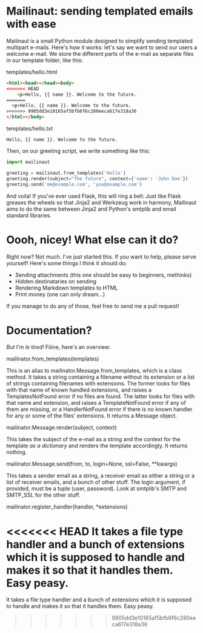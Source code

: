 Mailinaut: sending templated emails with ease
====

Mailinaut is a small Python module designed to simplify sending templated multipart e-mails. Here's how it works: let's say we want to send our users a welcome e-mail. We store the different parts of the e-mail as separate files in our template folder, like this:

templates/hello.html

```html
<html><head></head><body>
<<<<<<< HEAD
	<p>Hello, {{ name }}. Welcome to the future.
=======
  <p>Hello, {{ name }}. Welcome to the future.
>>>>>>> 9905dd3e10165af5bfb6f6c280eeca617e318a36
</html></body>
```

templates/hello.txt

```
Hello, {{ name }}. Welcome to the future.
```

Then, on our greeting script, we write something like this:

```python
import mailinaut

greeting = mailinaut.from_templates('hello')
greeting.render(subject="The future", context={'name': 'John Doe'})
greeting.send('me@example.com', 'you@example.com')
```

And voila! If you've ever used Flask, this will ring a bell: Just like Flask greases the wheels so that Jinja2 and Werkzeug work in harmony, Mailinaut aims to do the same between Jinja2 and Python's smtplib and email standard libraries.

Oooh, nicey! What else can it do?
====

Right now? Not much. I've just started this. If you want to help, please serve yourself! Here's some things I think it should do:

* Sending attachments (this one should be easy to beginners, methinks)
* Hidden destinataries on sending
* Rendering Markdown templates to HTML
* Print money (one can only dream...)

If you manage to do any of those, feel free to send me a pull request!

Documentation?
====

_But I'm le tired!_ Fiiine, here's an overview:

mailinator.from_templates(templates)

This is an alias to mailinator.Message.from_templates, which is a class method. 
It takes a string containing a filename without its extension or a list of strings containing filenames with extensions. The former looks for files with that name of known handled extensions, and raises a TemplatesNotFound error if no files are found. The latter looks for files with that name and extension, and raises a TemplateNotFound error if any of them are missing, or a HandlerNotFound error if there is no known handler for any or some of the files' extensions.
It returns a Message object.

mailinator.Message.render(subject, context)

This takes the subject of the e-mail as a string and the context for the template *as a dictionary* and renders the template accordingly. It returns nothing.

mailinator.Message.send(from, to, login=None, ssl=False, **kwargs)

This takes a sender email as a string, a receiver email as either a string or a list of receiver emails, and a bunch of other stuff. The login argument, if provided, must be a tuple (user, password). Look at smtplib's SMTP and SMTP_SSL for the other stuff.

mailinator.register_handler(handler, *extensions)

<<<<<<< HEAD
It takes a file type handler and a bunch of extensions which it is supposed to handle and makes it so that it handles them. Easy peasy.
=======
It takes a file type handler and a bunch of extensions which it is supposed to handle and makes it so that it handles them. Easy peasy.
>>>>>>> 9905dd3e10165af5bfb6f6c280eeca617e318a36
